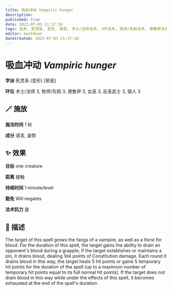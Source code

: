 ```yaml
---
title: 吸血冲动 Vampiric hunger
description: 
published: true
date: 2023-07-03 21:37:18
tags: 法术, 死灵系, 变形, 邪恶, 术士/法师法术, 3环法术, 牧师/先知法术, 德鲁伊法术, 女巫法术, 反圣武士法术, 猎人法术
editor: markdown
dateCreated: 2023-07-03 21:37:18
---
```


# **吸血冲动** *Vampiric hunger*

**学派** 死灵系 (变形) \[邪恶\] 

**环位** 术士/法师 3, 牧师/先知 3, 德鲁伊 3, 女巫 3, 反圣武士 3, 猎人 3

## 🪄 施放

**施法时间** 1 轮

**成分** 语言, 姿势

## ✨ 效果 

**目标** one creature 

**距离** 接触  

**持续时间** 1 minute/level 

**豁免** Will negates

**法术抗力** 是

## 📖 描述

The target of this spell grows the fangs of a vampire, as well as a thirst for blood. For the duration of this spell, the target gains the ability to drain an opponent's blood during a grapple; if the target establishes or maintains a pin, it drains blood, dealing 1d4 points of Constitution damage. Each round it drains blood in this way, the target heals 5 hit points or gains 5 temporary hit points for the duration of the spell (up to a maximum number of temporary hit points equal to its full normal hit points). If the target does not drain blood in this way while under the effects of this spell, it becomes exhausted at the end of the spell's duration.
    